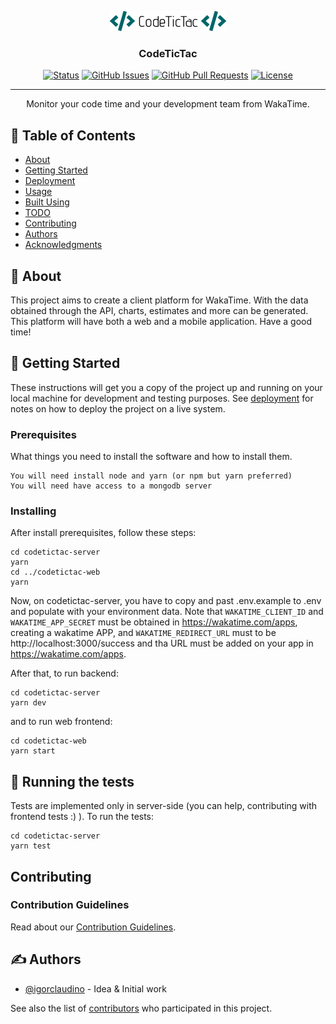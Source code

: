 <p align="center">
  <a href="" rel="noopener">
 <img src=".github/assets/Logo.png" alt="Project logo"></a>
</p>

<h3 align="center">CodeTicTac</h3>

<div align="center">

[![Status](https://img.shields.io/badge/status-active-success.svg)]()
[![GitHub Issues](https://img.shields.io/github/issues/arrieguadev/codetictac.svg)](https://github.com/arrieguadev/codetictac/issues)
[![GitHub Pull Requests](https://img.shields.io/github/issues-pr/arrieguadev/codetictac.svg)](https://github.com/arrieguadev/codetictac/pulls)
[![License](https://img.shields.io/badge/license-MIT-blue.svg)](/LICENSE)

</div>

---

<p align="center"> Monitor your code time and your development team from WakaTime.
    <br> 
</p>

## 📝 Table of Contents

- [About](#about)
- [Getting Started](#getting_started)
- [Deployment](#deployment)
- [Usage](#usage)
- [Built Using](#built_using)
- [TODO](../TODO.md)
- [Contributing](../CONTRIBUTING.md)
- [Authors](#authors)
- [Acknowledgments](#acknowledgement)

## 🧐 About <a name = "about"></a>

This project aims to create a client platform for WakaTime. With the data obtained through the API, charts, estimates and more can be generated. This platform will have both a web and a mobile application. Have a good time!

## 🏁 Getting Started <a name = "getting_started"></a>

These instructions will get you a copy of the project up and running on your local machine for development and testing purposes. See [deployment](#deployment) for notes on how to deploy the project on a live system.

### Prerequisites

What things you need to install the software and how to install them.

```
You will need install node and yarn (or npm but yarn preferred)
You will need have access to a mongodb server
```

### Installing

After install prerequisites, follow these steps:

```
cd codetictac-server
yarn
cd ../codetictac-web
yarn
```

Now, on codetictac-server, you have to copy and past .env.example to .env and populate with your environment data.
Note that ```WAKATIME_CLIENT_ID``` and ``` WAKATIME_APP_SECRET``` must be obtained in https://wakatime.com/apps, creating a wakatime APP, and ```WAKATIME_REDIRECT_URL``` must to be http://localhost:3000/success and tha URL must be added on your app in https://wakatime.com/apps.

After that, to run backend:

```
cd codetictac-server
yarn dev
```

and to run web frontend:

```
cd codetictac-web
yarn start
```

## 🔧 Running the tests <a name = "tests"></a>

Tests are implemented only in server-side (you can help, contributing with frontend tests :) ). To run the tests:

```
cd codetictac-server
yarn test
```

## Contributing

### Contribution Guidelines

Read about our [Contribution Guidelines](/.github/CONTRIBUTING.md).

## ✍️ Authors <a name = "authors"></a>

- [@igorclaudino](https://github.com/igorclaudino) - Idea & Initial work

See also the list of [contributors](https://github.com/arrieguadev/codetictac/contributors) who participated in this project.
